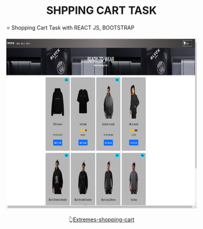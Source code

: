 <h1 align="center">SHPPING CART TASK </h1>
⭐ Shopping Cart Task with REACT JS, BOOTSTRAP

<p align="center">
<img src="public/shopping-cart image.png" width="700px" height="450px" alt="Selva">
<br>
  <br>
👆<a href="https://surveyform-task.netlify.app/">Extremes-shopping-cart</a>
</p>
